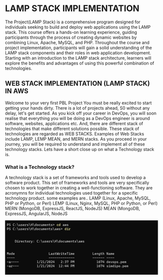 # LAMP STACK IMPLEMENTATION
The Project(LAMP Stack) is a comprehensive program designed for individuals seeking to build and deploy web
applications using the LAMP stack. This course offers a hands-on learning experience, guiding participants through the
process of creating dynamic websites by combining Linux, Apache, MySQL, and PHP. Throughout the course and project
implementation, participants will gain a solid understanding of the LAMP stack components and their roles in web
application development. Starting with an introduction to the LAMP stack architecture, learners will explore the
benefits and advantages of using this powerful combination of technologies.

## WEB STACK IMPLEMENTATION (LAMP STACK) IN AWS
Welcome to your very first PBL Project
You must be really excited to start getting your hands dirty. There is a lot of projects ahead, S0 without any delay, let's
get started.
As you kick off your career in DevOps, you will soon realise that everything you will be doing as a DevOps engineer is
around software, websites, applications etc. And, there are different stack of technologies that make different solutions
possible. These stack of technologies are regarded as WEB STACKS. Examples of Web Stacks include LAMP, LEMP
MEAN, and MERN stacks. As you proceed in your journey, you will be required to understand and implement all of these
technology stacks. Lets have a short close up on what a Technology stack is.

### What is a Technology stack?
A technology stack is a set of frameworks and tools used to develop a software product. This set of frameworks and
tools are very specifically chosen to work together in creating a well-functioning software. They are acronymns for
individual technologies used together for a specific technology product. some examples are..
LAMP (Linux, Apache, MySQL, PHP or Python, or Perl)
LEMP (Linux, Nginx, MySQL, PHP or Python, or Perl)
MERN (MongoDB, ExpressJS, ReactJS, NodeJS)
MEAN (MongoDB, ExpressJS, AngularJS, NodeJS

![Change directory](LAMPSTACK_IMAGES/cd.png)
